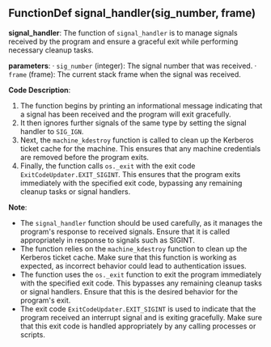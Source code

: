 ## FunctionDef signal_handler(sig_number, frame)
 **signal\_handler**: The function of `signal_handler` is to manage signals received by the program and ensure a graceful exit while performing necessary cleanup tasks.

**parameters**:
· `sig_number` (integer): The signal number that was received.
· `frame` (frame): The current stack frame when the signal was received.

**Code Description**:
1. The function begins by printing an informational message indicating that a signal has been received and the program will exit gracefully.
2. It then ignores further signals of the same type by setting the signal handler to `SIG_IGN`.
3. Next, the `machine_kdestroy` function is called to clean up the Kerberos ticket cache for the machine. This ensures that any machine credentials are removed before the program exits.
4. Finally, the function calls `os._exit` with the exit code `ExitCodeUpdater.EXIT_SIGINT`. This ensures that the program exits immediately with the specified exit code, bypassing any remaining cleanup tasks or signal handlers.

**Note**:
- The `signal_handler` function should be used carefully, as it manages the program's response to received signals. Ensure that it is called appropriately in response to signals such as SIGINT.
- The function relies on the `machine_kdestroy` function to clean up the Kerberos ticket cache. Make sure that this function is working as expected, as incorrect behavior could lead to authentication issues.
- The function uses the `os._exit` function to exit the program immediately with the specified exit code. This bypasses any remaining cleanup tasks or signal handlers. Ensure that this is the desired behavior for the program's exit.
- The exit code `ExitCodeUpdater.EXIT_SIGINT` is used to indicate that the program received an interrupt signal and is exiting gracefully. Make sure that this exit code is handled appropriately by any calling processes or scripts.
